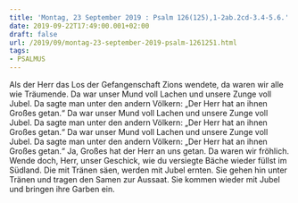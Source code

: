 ```yaml
---
title: 'Montag, 23 September 2019 : Psalm 126(125),1-2ab.2cd-3.4-5.6.'
date: 2019-09-22T17:49:00.001+02:00
draft: false
url: /2019/09/montag-23-september-2019-psalm-1261251.html
tags: 
- PSALMUS
---
```


Als der Herr das Los der Gefangenschaft Zions wendete, da waren wir alle wie Träumende. Da war unser Mund voll Lachen und unsere Zunge voll Jubel. Da sagte man unter den andern Völkern: „Der Herr hat an ihnen Großes getan.“ Da war unser Mund voll Lachen und unsere Zunge voll Jubel. Da sagte man unter den andern Völkern: „Der Herr hat an ihnen Großes getan.“ Da war unser Mund voll Lachen und unsere Zunge voll Jubel. Da sagte man unter den andern Völkern: „Der Herr hat an ihnen Großes getan.“ Ja, Großes hat der Herr an uns getan. Da waren wir fröhlich. Wende doch, Herr, unser Geschick, wie du versiegte Bäche wieder füllst im Südland. Die mit Tränen säen, werden mit Jubel ernten. Sie gehen hin unter Tränen und tragen den Samen zur Aussaat. Sie kommen wieder mit Jubel und bringen ihre Garben ein.